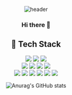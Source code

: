 <div align="center">

![header](https://capsule-render.vercel.app/api?type=rounded&color=auto&height=300&section=header&text=JOODNG2&fontSize=90)
### Hi there 👋
## 🔨 Tech Stack
<div>
<img src="https://img.shields.io/badge/Spring-6DB33F?style=for-the-badge&logo=Spring&logoColor=white"/>
<img src="https://img.shields.io/badge/SpringBoot-6DB33F?style=for-the-badge&logo=SpringBoot&logoColor=white"/>
<img src="https://img.shields.io/badge/FastAPI-5C3EE8?style=for-the-badge&logo=FastAPI&logoColor=white"/>
</div>
<div>
<img src="https://img.shields.io/badge/Python-3776AB?style=for-the-badge&logo=Python&logoColor=white"/>
<img src="https://img.shields.io/badge/Pytorch-EE4C2C?style=for-the-badge&logo=Pytorch&logoColor=white"/>
<img src="https://img.shields.io/badge/Pandas-150458?style=for-the-badge&logo=pandas&logoColor=white"/>
<img src="https://img.shields.io/badge/sklearn-F7931E?style=for-the-badge&logo=scikit-learn&logoColor=white"/>

</div>
<div>
<img src="https://img.shields.io/badge/Git-F05032?style=flat-square&logo=Git&logoColor=white"/>
<img src="https://img.shields.io/badge/OpenCV-5C3EE8?style=for-the-badge&logo=OpenCV&logoColor=white"/>
<img src="https://img.shields.io/badge/MySQL-4479A1?style=for-the-badge&logo=MySQL&logoColor=white"/>
<img src="https://img.shields.io/badge/Airflow-017CEE?style=flat-square&logo=ApacheAirflow&logoColor=white"/>
<img src="https://img.shields.io/badge/EC2-FF9900?style=flat-square&logo=AmazonEC2&logoColor=white"/>
<img src="https://img.shields.io/badge/S3-569A31?style=flat-square&logo=AmazonS3&logoColor=white"/>
</div>

![Anurag's GitHub stats](https://github-readme-stats.vercel.app/api?username=JODONG2&show_icons=true&theme=radical)<br>

</div>
<!--
**JODONG2/JODONG2** is a ✨ _special_ ✨ repository because its `README.md` (this file) appears on your GitHub profile.

Here are some ideas to get you started:

- 🔭 I’m currently working on ...
- 🌱 I’m currently learning ...
- 👯 I’m looking to collaborate on ...
- 🤔 I’m looking for help with ...
- 💬 Ask me about ...
- 📫 How to reach me: ...
- 😄 Pronouns: ...
- ⚡ Fun fact: ...
-->
